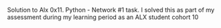 Solution to Alx 0x11. Python - Network #1 task. I solved this as part of my assessment during my learning period as an ALX student cohort 10
